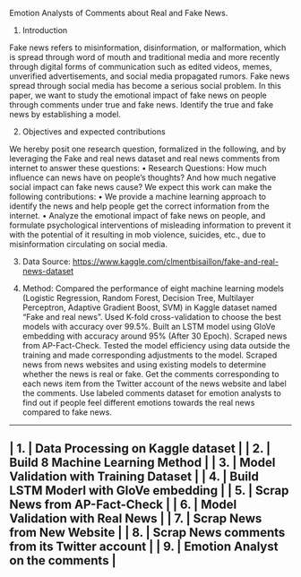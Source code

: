 Emotion Analysts of Comments about Real and Fake News.

1. Introduction

Fake news refers to misinformation, disinformation, or malformation, which is spread through word of mouth and traditional media and more recently 
through digital forms of communication such as edited videos, memes, unverified advertisements, and social media propagated rumors. Fake news spread 
through social media has become a serious social problem. In this paper, we want to study the emotional impact of fake news on people through comments 
under true and fake news. Identify the true and fake news by establishing a model.


2. Objectives and expected contributions

We hereby posit one research question, formalized in the following, and by leveraging the Fake and real news dataset and real news comments from internet 
to answer these questions:
• Research Questions: How much influence can news have on people’s thoughts? And how much negative social impact can fake news cause?
We expect this work can make the following contributions:
• We provide a machine learning approach to identify the news and help people get the correct information from the internet.
• Analyze the emotional impact of fake news on people, and formulate psychological
interventions of misleading information to prevent it with the potential of it resulting in mob violence, suicides, etc., due to misinformation circulating 
on social media.

3. Data Source: https://www.kaggle.com/clmentbisaillon/fake-and-real-news-dataset

4. Method: Compared the performance of eight machine learning models (Logistic Regression, Random Forest, Decision Tree, Multilayer Perceptron,
Adaptive Gradient Boost, SVM) in Kaggle dataset named “Fake and real news”. Used K-fold cross-validation to choose the best models with accuracy 
over 99.5%.  Built an LSTM model using GloVe embedding with accuracy around 95% (After 30 Epoch). Scraped news from AP-Fact-Check. Tested the 
model efficiency using data outside the training and made corresponding adjustments to the model. Scraped news from news websites and using 
existing models to determine whether the news is real or fake. Get the comments corresponding to each news item from the Twitter account of 
the news website and label the comments. Use labeled comments dataset for emotion analysts to find out if people feel different emotions 
towards the real news compared to fake news.
-----------------------------------------------------
| 1. |      Data Processing on Kaggle dataset       |
| 2. |      Build 8 Machine Learning Method         |
| 3. |    Model Validation with Training Dataset    |
| 4. |    Build LSTM Moderl with GloVe embedding    |
| 5. |        Scrap News from AP-Fact-Check         |
| 6. |       Model Validation with Real News        |
| 7. |         Scrap News from New Website          |
| 8. | Scrap News comments from its Twitter account |
| 9. |       Emotion Analyst on the comments        |
-----------------------------------------------------
